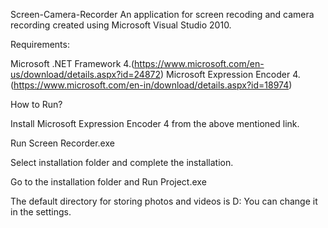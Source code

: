 Screen-Camera-Recorder
An application for screen recoding and camera recording created using Microsoft Visual Studio 2010.

Requirements:

Microsoft .NET Framework 4.(https://www.microsoft.com/en-us/download/details.aspx?id=24872)
Microsoft Expression Encoder 4.(https://www.microsoft.com/en-in/download/details.aspx?id=18974)


How to Run?

Install Microsoft Expression Encoder 4 from the above mentioned link.

Run Screen Recorder.exe

Select installation folder and complete the installation.

Go to the installation folder and Run Project.exe

The default directory for storing photos and videos is D: You can change it in the settings.
